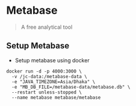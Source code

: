 # Metabase 
> A free analytical tool

## Setup Metabase 

- Setup metabase using docker 
```
docker run -d -p 4000:3000 \
  -v /jc-data:/metabase-data \
  -e "JAVA_TIMEZONE=Asia/Dhaka" \
  -e "MB_DB_FILE=/metabase-data/metabase.db" \
  --restart unless-stopped \
  --name metabase metabase/metabase
```
